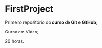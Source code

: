 # FirstProject
 
 Primeiro repositório do **curso de Git e GitHub**;

 Curso em Video;
 
 20 horas.
